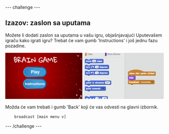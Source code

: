\--- challenge \---

## Izazov: zaslon sa uputama

Možete li dodati zaslon sa uputama u vašu igru, objašnjavajući Uputevašem igraču kako igrati igru? Trebat će vam gumb 'Instructions' i još jednu fazu pozadine.

![screenshot](images/brain-instructions.png)

Možda će vam trebati i gumb 'Back' koji će vas odvesti na glavni izbornik.

```blocks
    broadcast [main menu v]
```

\--- /challenge \---